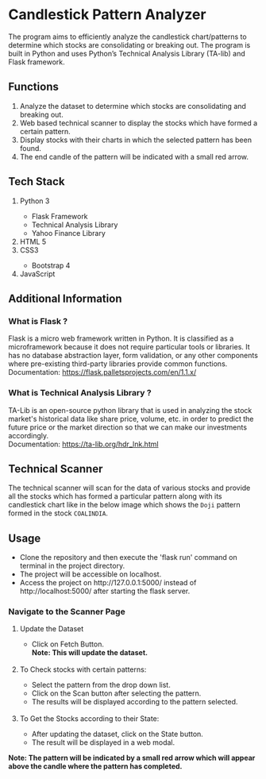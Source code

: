 # Candlestick Pattern Analyzer
The program aims to efficiently analyze the candlestick chart/patterns to determine which stocks are consolidating or breaking out. The program is built in Python and uses Python’s Technical Analysis Library (TA-lib) and Flask framework.

## Functions
<ol>
  <li> Analyze the dataset to determine which stocks are consolidating and breaking out. </li>
  <li> Web based technical scanner to display the stocks which have formed a certain pattern. </li>
  <li> Display stocks with their charts in which the selected pattern has been found. </li>
  <li> The end candle of the pattern will be indicated with a small red arrow. </li>
</ol>

## Tech Stack
<ol>
<li> Python 3 </li>
<ul>
    <li> Flask Framework </li>
    <li> Technical Analysis Library </li>
    <li> Yahoo Finance Library </li>
</ul>
<li> HTML 5 </li>
<li> CSS3 </li>
<ul><li> Bootstrap 4 </li></ul>
<li> JavaScript </li>
</ol>

## Additional Information
### What is Flask ?
Flask is a micro web framework written in Python. It is classified as a microframework because it does not require particular tools or libraries. It has no database abstraction layer, form validation, or any other components where pre-existing third-party libraries provide common functions.
<br>Documentation: https://flask.palletsprojects.com/en/1.1.x/

### What is Technical Analysis Library ?
TA-Lib is an open-source python library that is used in analyzing the stock market's historical data like share price, volume, etc. in order to predict the future price or the market direction so that we can make our investments accordingly.
<br>Documentation: https://ta-lib.org/hdr_lnk.html

## Technical Scanner
The technical scanner will scan for the data of various stocks and provide all the stocks which has formed a particular pattern along with its candlestick chart like in the below image which shows the `Doji` pattern formed in the stock `COALINDIA`.

## Usage
<ul>
  <li>Clone the repository and then execute the 'flask run' command on terminal in the project directory.</li>
  <li>The project will be accessible on localhost.</li>
  <li>Access the project on http://127.0.0.1:5000/ instead of http://localhost:5000/ after starting the flask server.</li>
</ul>

### Navigate to the Scanner Page
<ol>
  <li>Update the Dataset</li>
  <ul>
    <li>Click on Fetch Button.</li>
    <b>Note: This will update the dataset.</b>
  </ul>
  <br>
  <li>To Check stocks with certain patterns:</li>
  <ul>
    <li>Select the pattern from the drop down list.</li>
    <li>Click on the Scan button after selecting the pattern.</li>
    <li>The results will be displayed according to the pattern selected.</li>
  </ul>
  <br>
  <li>To Get the Stocks according to their State:</li>
  <ul>
    <li>After updating the dataset, click on the State button.</li>
    <li>The result will be displayed in a web modal.</li>
  </ul>
</ol>
<b>Note: The pattern will be indicated by a small red arrow which will appear above the candle where the pattern has completed.</b>